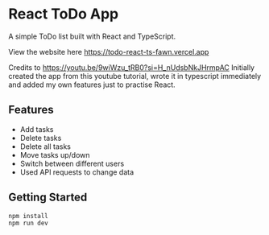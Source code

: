 # React ToDo App

A simple ToDo list built with React and TypeScript.

View the website here https://todo-react-ts-fawn.vercel.app

Credits to https://youtu.be/9wiWzu_tRB0?si=H_nUdsbNkJHrmpAC
Initially created the app from this youtube tutorial, wrote it in typescript immediately and added my own features just to practise React.

## Features
- Add tasks
- Delete tasks
- Delete all tasks
- Move tasks up/down
- Switch between different users
- Used API requests to change data

## Getting Started

```bash
npm install
npm run dev
